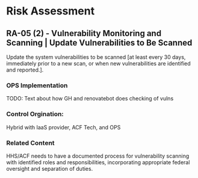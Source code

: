 # Risk Assessment
## RA-05 (2) - Vulnerability Monitoring and Scanning | Update Vulnerabilities to Be Scanned

Update the system vulnerabilities to be scanned [at least every 30 days, immediately prior to a new scan, or when new vulnerabilities are identified and reported.].

### OPS Implementation

TODO: Text about how GH and renovatebot does checking of vulns

### Control Orgination:

Hybrid with IaaS provider, ACF Tech, and OPS

### Related Content

HHS/ACF needs to have a documented process for vulnerability scanning with identified roles and responsibilities, incorporating appropriate federal oversight and separation of duties.
